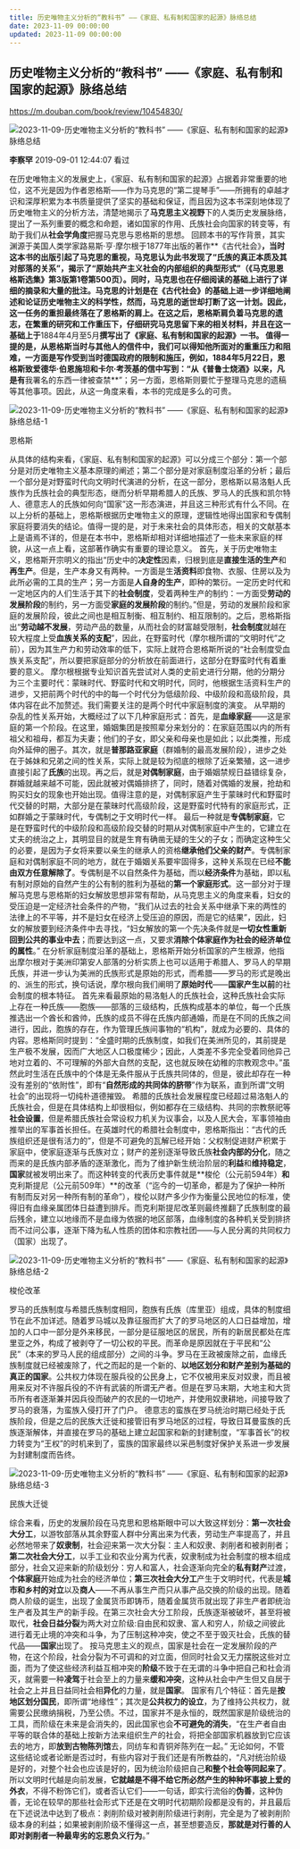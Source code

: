 ```yaml
---
title: 历史唯物主义分析的“教科书” ——《家庭、私有制和国家的起源》脉络总结
date: 2023-11-09 00:00:00
updated: 2023-11-09 00:00:00
---
```



## 历史唯物主义分析的“教科书” ——《家庭、私有制和国家的起源》脉络总结






https://m.douban.com/book/review/10454830/




![2023-11-09-历史唯物主义分析的“教科书” ——《家庭、私有制和国家的起源》脉络总结](assets/2023-11-09-历史唯物主义分析的“教科书”%20——《家庭、私有制和国家的起源》脉络总结.jpeg)

**李察罕**
2019-09-01 12:44:07 看过

在历史唯物主义的发展史上，《家庭、私有制和国家的起源》占据着非常重要的地位，这不光是因为作者恩格斯——作为马克思的“第二提琴手”——所拥有的卓越才识和深厚积累为本书质量提供了坚实的基础和保证，而且因为这本书深刻地体现了历史唯物主义的分析方法，清楚地揭示了**马克思主义视野**下的人类历史发展脉络，提出了一系列重要的概念和命题，诸如国家的作用、氏族社会向国家的转变等，有助于我们从**社会学角度**把握马克思与恩格斯的思想。
回顾本书的写作背景，其实渊源于美国人类学家路易斯·亨·摩尔根于1877年出版的著作**《古代社会》**，当时这本书的出版引起了马克思的重视，马克思认为此书发现了“氏族的真正本质及其对部落的关系”，揭示了“原始共产主义社会的内部组织的典型形式”（《马克思恩格斯选集》第3版第1卷第500页）。同时，马克思也在仔细阅读的基础上进行了详细的摘录和大量的批注。马克思的计划是在《古代社会》的基础上进一步详细地阐述和论证历史唯物主义的科学性，然而，马克思的逝世却打断了这一计划。因此，这一任务的重担最终落在了恩格斯的肩上。在这之后，恩格斯肩负着马克思的遗志，在繁重的研究和工作重压下，仔细研究马克思留下来的相关材料，并且在这一基础上于**1884年4月至5月**撰写出了《家庭、私有制和国家的起源》一书。
值得一提的是，从恩格斯当时与其他人的信件中，我们可以得知他所面对的重重压力和阻难，一方面是写作受到当时德国政府的限制和施压，例如，1884年5月22日，恩格斯致爱德华·伯恩施坦和卡尔·考茨基的信中写到：“从《普鲁士烧酒》以来，凡是有**我署名的东西一律被查禁**”；另一方面，恩格斯则要忙于整理马克思的遗稿等其他事项。因此，从这一角度来看，本书的完成是多么的可贵。

![2023-11-09-历史唯物主义分析的“教科书” ——《家庭、私有制和国家的起源》脉络总结-1](assets/2023-11-09-历史唯物主义分析的“教科书”%20——《家庭、私有制和国家的起源》脉络总结-1.jpeg)

恩格斯

从具体的结构来看，《家庭、私有制和国家的起源》可以分成三个部分：第一个部分是对历史唯物主义基本原理的阐述；第二个部分是对家庭制度沿革的分析；最后一个部分是对野蛮时代向文明时代演进的分析，在这一部分，恩格斯以易洛魁人氏族作为氏族社会的典型形态，继而分析早期希腊人的氏族、罗马人的氏族和凯尔特人、德意志人的氏族如何向“国家”这一形态演进，并且这三种形式有什么不同。在以上分析的基础上，恩格斯根据历史唯物主义的原理，逻辑性地得出国家和专偶制家庭将要消失的结论。值得一提的是，对于未来社会的具体形态，相关的文献基本上是语焉不详的，但是在本书中，恩格斯却相对详细地描述了一些未来家庭的样貌，从这一点上看，这部著作确实有重要的理论意义。
首先，关于历史唯物主义，恩格斯开宗明义的指出“历史中的**决定性**因素，归根到底是**直接生活的生产**和**再生产**。但是，生产本身又有两种。一方面是生**活资料**即食物、衣服、住房以及为此所必需的工具的生产；另一方面是**人自身的生产**，即种的繁衍。一定历史时代和一定地区内的人们生活于其下的**社会制度**，受着两种生产的制约：一方面受**劳动的发展阶段**的制约，另一方面受**家庭的发展阶段**的制约。”但是，劳动的发展阶段和家庭的发展阶段，彼此之间也是相互制衡、相互制约、相互限制的。之后，恩格斯指出“**劳动越不发展**，劳动产品的数量，从而社会的财富越受限制，**社会制度**就越在较大程度上受**血族关系的支配**”，因此，在野蛮时代（摩尔根所谓的“文明时代”之前），因为其生产力和劳动效率的低下，实际上就符合恩格斯所说的“社会制度受血族关系支配”，所以要把家庭部分的分析放在前面进行，这部分在野蛮时代有着重要的意义。
摩尔根根据专业知识首先尝试对人类的史前史进行分期，他的分期分为三个主要时代：蒙昧时代、野蛮时代和文明时代，同时，他根据生活资料生产的进步，又把前两个时代的中的每一个时代分为低级阶段、中级阶段和高级阶段，具体内容在此不加赘述。我们需要关注的是两个时代中家庭制度的演变。
从早期的杂乱的性关系开始，大概经过了以下几种家庭形式：首先，是**血缘家庭**——这是家庭的第一个阶段。在这里，婚姻集团是按照辈分来划分的：在家庭范围以内的所有祖父和祖母，都互为夫妻；他们的子女，即父亲和母亲也是如此；以此类推，形成向外延伸的圈子。其次，就是**普那路亚家庭**（群婚制的最高发展阶段），进步之处在于姊妹和兄弟之间的性关系，实际上就是较为彻底的根除了近亲繁殖，这一进步直接引起了**氏族**的出现。再之后，就是**对偶制家庭**，由于婚姻禁规日益错综复杂，群婚就越来越不可能，因此就被对偶婚排挤了，同时，随着对偶婚的发展，抢劫和购买妇女的现象也开始出现。值得注意的是，对偶制家庭产生于蒙昧时代和野蛮时代交替的时期，大部分是在蒙昧时代高级阶段，这是野蛮时代特有的家庭形式，正如群婚之于蒙昧时代，专偶制之于文明时代一样。
最后一种就是**专偶制家庭**，它是在野蛮时代的中级阶段和高级阶段交替的时期从对偶制家庭中产生的，它建立在丈夫的统治之上，其明显目的就是生育有确凿无疑的生父的子女；而确定这种生父的必要，是因为子女将来要以亲生的继承人的资格**继承他们父亲的财产**。专偶制家庭和对偶制家庭不同的地方，就在于婚姻关系要牢固得多，这种关系现在已经**不能由双方任意解除了**。专偶制是不以自然条件为基础，而以**经济条件**为基础，即以私有制对原始的自然产生的公有制的胜利为基础的**第一个家庭形式**。这一部分对于理解马克思与恩格斯的妇女解放思想非常有帮助，从马克思主义的角度来看，妇女的受压迫是一定经济社会条件的产物，“我们从过去的社会关系中继承下来的两性的法律上的不平等，并不是妇女在经济上受压迫的原因，而是它的结果”，因此，妇女的解放要到经济条件中去寻找，“妇女解放的第一个先决条件就是**一切女性重新回到公共的事业中去**；而要达到这一点，又要求**消除个体家庭作为社会的经济单位的属性**。”
在分析家庭制度沿革的基础上，恩格斯开始分析国家的产生根源，他指出摩尔根对于美洲印第安人部落的分析实质上也可以适用于希腊人、罗马人的早期氏族，并进一步认为美洲的氏族形式是原始的形式，而希腊——罗马的形式是晚出的、派生的形式，换句话说，摩尔根向我们阐明了**原始时代**——**国家产生以前**的社会制度的根本特征。
首先来看最原始的易洛魁人的氏族社会，这种氏族社会实际上存在一种氏族——胞族——部落的三级结构，氏族构成基本的单位，每一个氏族推选出一个酋长和酋帅，氏族的成员不得在氏族内部通婚，而是在不同的氏族之间进行，因此，胞族的存在，作为管理氏族间事物的“机构”，就成为必要的、具体的内容。恩格斯同时提到：“全盛时期的氏族制度，如我们在美洲所见的，其前提是生产极不发展，因而广大地区人口极度稀少；因此，人类差不多完全受着同他异己地对立着的、不可理解的外部大自然的支配，这也就反映在幼稚的宗教观念中。”虽然此时生活在氏族中的个体是无条件服从于氏族共同体的，但是，彼此却存在一种没有差别的“依附性”，即有“**自然形成的共同体的脐带**”作为联系，直到所谓“文明社会”的出现将一切纯朴道德摧毁。
希腊的氏族社会发展程度已经超过易洛魁人的氏族社会，但是在具体结构上却很相似，例如都存在三级结构、共同的宗教祭祀等**社会设置**，但是希腊氏族社会常设权力机关为议事会，以及人民大会，军事领袖由推举出的军事首长担任。在英雄时代的希腊社会制度中，恩格斯指出：“古代的氏族组织还是很有活力的”，但是不可避免的瓦解已经开始：父权制促进财产积累于家庭中，使家庭逐渐与氏族对立；财产的差别逐渐导致氏族**社会内部的分化**，随之而来的是氏族内部矛盾的逐渐激化，而为了维护新生统治阶层的**利益**和**维持稳定**，**国家**就被发明出来了。而这种转变的代表历史事件就是**梭伦（公元前594年）**和**克利斯提尼（公元前509年）**的改革（“迄今的一切革命，都是为了保护一种所有制而反对另一种所有制的革命”），梭伦以财产多少作为衡量公民地位的标准，使得旧有血缘亲属团体日益遭到排斥。而克利斯提尼改革则最终推翻了氏族制度的最后残余，建立以地缘而不是血缘为依据的地区部落，血缘制度的各种机关受到排挤而不过问公事，逐渐下降为私人性质的团体和宗教社团——与人民分离的共同权力（国家）出现了。

![2023-11-09-历史唯物主义分析的“教科书” ——《家庭、私有制和国家的起源》脉络总结-2](assets/2023-11-09-历史唯物主义分析的“教科书”%20——《家庭、私有制和国家的起源》脉络总结-2.jpeg)

梭伦改革

罗马的氏族制度与希腊氏族制度相同，胞族有氏族（库里亚）组成，具体的制度细节在此不加详述。随着罗马城以及靠征服而扩大了的罗马地区的人口日益增加，增加的人口中一部分是外来移民，一部分是征服地区的居民，所有的新居民都处在库里亚之外，构成了被剥夺了一切公权的平民。而革命是原因就在于平民和“公民”（本来的罗马人民的组成部分）之间的斗争。罗马在王政被废除之前，血缘氏族制度就已经被废除了，代之而起的是一个新的、**以地区划分和财产差别为基础的真正的国家**。公共权力体现在服兵役的公民身上，它不仅被用来反对奴隶，而且被用来反对不许服兵役的不许有武装的所谓无产者。但是在罗马末期，大地主和大货币所有者逐渐兼并因兵役而破产的农民的一切地产，并使用奴隶耕地，间接导致了罗马的衰落，为蛮族入侵打开了门户。
德意志的蛮族在罗马统治时期已经处于氏族阶段，但是之后的民族大迁徙和接管旧有罗马地区的过程，导致日耳曼蛮族的氏族逐渐解体，并直接在罗马的基础上建立起国家和新的封建制度，“军事首长”的权力转变为“王权”的时机来到了，蛮族的国家最终以采邑制度好保护关系进一步发展为封建制度而告终。

![2023-11-09-历史唯物主义分析的“教科书” ——《家庭、私有制和国家的起源》脉络总结-3](assets/2023-11-09-历史唯物主义分析的“教科书”%20——《家庭、私有制和国家的起源》脉络总结-3.jpeg)

民族大迁徙

综合来看，历史的发展阶段在马克思和恩格斯眼中可以大致这样划分：**第一次社会大分工**，以游牧部落从其余野蛮人群中分离出来为代表，劳动生产率提高了，并且必然地带来了**奴隶制**，社会迎来第一次大分裂：主人和奴隶、剥削者和被剥削者；**第二次社会大分工**，以手工业和农业分离为代表，奴隶制成为社会制度的根本组成部分，社会又迎来新的阶级划分：穷人和富人，社会逐渐向完全的**私有财产**过渡，**个体家庭**开始成为社会的经济单位；**第三次社会大分工**产生于文明时代，代表是**城市和乡村的对立**以及**商人**——不再从事生产而只从事产品交换的阶级的出现。随着商人阶级的诞生，出现了金属货币即铸币，随着金属货币就出现了非生产者即统治生产者及其生产的新手段。在第三次社会大分工阶段，氏族逐渐被破坏，甚至将被取代，**社会日益分裂**为两大对立阶级:自由民和奴隶、富人和穷人，阶级之间彼此进行着无止境的冲突和斗争，为了压制这种冲突，使之不至于毁灭社会，氏族的替代品——**国家**出现了。
按马克思主义的观点，国家是社会在一定发展阶段的产物，在这个阶段，社会分裂为不可调和的对立面，但同时社会又无力摆脱这些对立面，而为了使这些经济利益互相冲突的**阶级**不致于在无谓的斗争中把自己和社会消灭，就需要一种**凌驾**于社会至上的力量来**缓和冲突**，这种从社会中产生但又自居于社会之上并且日益同社会相**异化**的力量，就是**国家**。
国家有几个特征：首先是**按地区划分国民**，即所谓“地缘性”；其次是**公共权力的设立**，为了维持公共权力，就需要公民缴纳捐税，乃至公债。不过，国家并不是永恒的，既然国家是阶级统治的工具，而阶级在未来是会消失的，因此国家也会**不可避免的消失**，“在生产者自由平等的联合体的基础上按新方法来组织生产的社会，将把全部国家机器放到它应该去的地方，即**放到古物陈列馆**去，同纺车和青铜斧陈列在一起。”
无论如何，不管这些结论或者论断是否过时，有些内容对于我们还是有所教益的，“凡对统治阶级是好的，对整个社会也应该是好的，因为统治阶级把自己**和整个社会等同起来了**。所以文明时代越是向前发展，**它就越是不得不给它所必然产生的种种坏事披上爱的外衣**，不得不粉饰它们，或者否认它们——一句话，即实行流俗的**伪善**，这种伪善，无论在较早的那些社会形式下还是在文明时代初期阶段都是没有的，并且最后在下述说法中达到了极点：剥削阶级对被剥削阶级进行剥削，完全是为了被剥削阶级本身的利益；如果被剥削阶级不懂得这一点，甚至想要造反，**那就是对行善的人即对剥削者一种最卑劣的忘恩负义行为**。”
